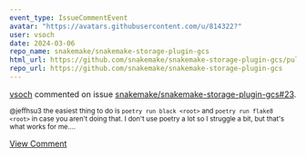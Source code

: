 ```yaml
---
event_type: IssueCommentEvent
avatar: "https://avatars.githubusercontent.com/u/814322?"
user: vsoch
date: 2024-03-06
repo_name: snakemake/snakemake-storage-plugin-gcs
html_url: https://github.com/snakemake/snakemake-storage-plugin-gcs/pull/23
repo_url: https://github.com/snakemake/snakemake-storage-plugin-gcs
---
```


<a href='https://github.com/vsoch' target='_blank'>vsoch</a> commented on issue <a href='https://github.com/snakemake/snakemake-storage-plugin-gcs/pull/23' target='_blank'>snakemake/snakemake-storage-plugin-gcs#23</a>.

<small>@jeffhsu3 the easiest thing to do is `poetry run black <root>` and `poetry run flake8 <root>` in case you aren't doing that. I don't use poetry a lot so I struggle a bit, but that's what works for me....</small>

<a href='https://github.com/snakemake/snakemake-storage-plugin-gcs/pull/23' target='_blank'>View Comment</a>